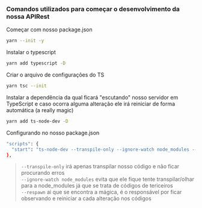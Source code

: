 ### Comandos utilizados para começar o desenvolvimento da nossa APIRest

Começar com nosso package.json
```bash
yarn --init -y
```

Instalar o typescript
```bash
yarn add typescript -D
```

Criar o arquivo de configurações do TS
```bash
yarn tsc --init
```

Instalar a dependência da qual ficará "escutando" nosso servidor em TypeScript e caso ocorra alguma alteração ele irá reiniciar de forma automática (a really magic)
```bash
yarn add ts-node-dev -D
```

Configurando no nosso package.json  
```bash
"scripts": {
  "start": "ts-node-dev --transpile-only --ignore-watch node_modules --respawn src/server.ts"
},
```

>``--transpile-only`` irá apenas transpilar nosso código e não ficar procurando erros   
``--ignore-watch node_modules`` evita que ele fique tente transpilar/olhar para a node_modules já que se trata de códigos de tericeiros  
``--respawn`` ai que se encontra a mágica, é o responsável por ficar observando e reiniciar a cada alteração nos códigos